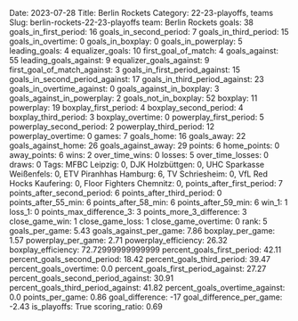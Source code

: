 Date: 2023-07-28
Title: Berlin Rockets
Category: 22-23-playoffs, teams
Slug: berlin-rockets-22-23-playoffs
team: Berlin Rockets
goals: 38
goals_in_first_period: 16
goals_in_second_period: 7
goals_in_third_period: 15
goals_in_overtime: 0
goals_in_boxplay: 0
goals_in_powerplay: 5
leading_goals: 4
equalizer_goals: 10
first_goal_of_match: 4
goals_against: 55
leading_goals_against: 9
equalizer_goals_against: 9
first_goal_of_match_against: 3
goals_in_first_period_against: 15
goals_in_second_period_against: 17
goals_in_third_period_against: 23
goals_in_overtime_against: 0
goals_against_in_boxplay: 3
goals_against_in_powerplay: 2
goals_not_in_boxplay: 52
boxplay: 11
powerplay: 19
boxplay_first_period: 4
boxplay_second_period: 4
boxplay_third_period: 3
boxplay_overtime: 0
powerplay_first_period: 5
powerplay_second_period: 2
powerplay_third_period: 12
powerplay_overtime: 0
games: 7
goals_home: 16
goals_away: 22
goals_against_home: 26
goals_against_away: 29
points: 6
home_points: 0
away_points: 6
wins: 2
over_time_wins: 0
losses: 5
over_time_losses: 0
draws: 0
Tags:  MFBC Leipzig: 0,  DJK Holzbüttgen: 0,  UHC Sparkasse Weißenfels: 0,  ETV Piranhhas Hamburg: 6,  TV Schriesheim: 0,  VfL Red Hocks Kaufering: 0,  Floor Fighters Chemnitz: 0,
points_after_first_period: 7
points_after_second_period: 6
points_after_third_period: 0
points_after_55_min: 6
points_after_58_min: 6
points_after_59_min: 6
win_1: 1
loss_1: 0
points_max_difference_3: 3
points_more_3_difference: 3
close_game_win: 1
close_game_loss: 1
close_game_overtime: 0
rank: 5
goals_per_game: 5.43
goals_against_per_game: 7.86
boxplay_per_game: 1.57
powerplay_per_game: 2.71
powerplay_efficiency: 26.32
boxplay_efficiency: 72.72999999999999
percent_goals_first_period: 42.11
percent_goals_second_period: 18.42
percent_goals_third_period: 39.47
percent_goals_overtime: 0.0
percent_goals_first_period_against: 27.27
percent_goals_second_period_against: 30.91
percent_goals_third_period_against: 41.82
percent_goals_overtime_against: 0.0
points_per_game: 0.86
goal_difference: -17
goal_difference_per_game: -2.43
is_playoffs: True
scoring_ratio: 0.69
